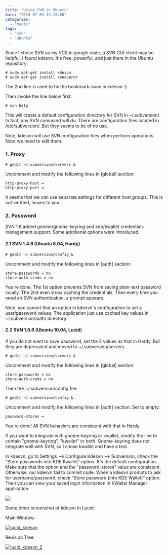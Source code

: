 ```yaml
---
title: "Using SVN in Ubuntu"
date: "2010-07-09 12:15:00"
categories: 
  - "tools"
tags: 
  - "svn"
  - "ubuntu"
---
```


Since I chose SVN as my VCS in google code, a SVN GUI client may be helpful. I found kdesvn. It's free, powerful, and just there in the Ubuntu repository:

```
# sudo apt-get install kdesvn
# sudo apt-get install konqueror
```

The 2nd line is used to fix the bookmark issue in kdesvn :).

Then invoke the line below first:

```
# svn help
```

This will create a default configuration directory for SVN in ~/.subversion/. In fact, any SVN command will do. There are configuration files located in /etc/subversion/. But they seems to be of no use.

Note, kdesvn will use SVN configuration files when perform operations. Now, we need to edit them.

### 1. Proxy

```
# gedit ~/.subversion/servers &
```

Uncomment and modify the following lines in \[global\] section:

```
http-proxy-host = 
http-proxy-port = 
```

It seems that we can use separate settings for different host groups. This is not verified, leaves to you.

### 2. Password

SVN 1.6 added gnome/gnome-keyring and kde/kwallet credentials management support. Some additional options were introduced.

#### 2.1 SVN 1.4.6 (Ubuntu 8.04, Hardy)

```
# gedit ~/.subversion/config &
```

Uncomment and modify the following lines in \[auth\] section:

```
store-passwords = no
store-auth-creds = no
```

You're done. The 1st option prevents SVN from saving plain-text password locally. The 2nd even stops caching the credentials. Then every time you need an SVN authentication, a prompt appears.

Note: you cannot find an option in kdesvn's configuration to set a user/password values. The application just use cached key values in ~/.subversion/auth/ directory.

#### 2.2 SVN 1.6.6 (Ubuntu 10.04, Lucid)

If you do not want to save password, set the 2 values as that in Hardy. But they are deprecated and moved to ~/.subversion/servers.

```
# gedit ~/.subversion/servers &
```

Uncomment and modify the following lines in \[global\] section:

```
store-passwords = no
store-auth-creds = no
```

Then the ~/.subversion/config file:

```
# gedit ~/.subversion/config &
```

Uncomment and modify the following lines in \[auth\] section. Set to empty:

```
password-stores =
```

You're done! All SVN behaviors are consistent with that in Hardy.

If you want to integrate with gnome-keyring or kwallet, modify the line to contain "gnome-keyring", "kwallet" or both. Gnome-keyring does not integrate well with SVN, so I chose kwallet and have a test.

In kdesvn, go to Settings --> Configure Kdesvn --> Subversion, check the "Store passwords into KDE Kwallet" option. It's the default configuration. Make sure that the option and the "password-stores" value are consistent. Otherwise, our kdesvn fail to commit code. When a kdesvn prompts to ask for username/password, check "Store password (into KDE Wallet)" option. Then you can view your saved login information in KWallet Manager application:

[![](images/4777151306_6f5435338d.jpg)](http://www.flickr.com/photos/49942740@N00/4777151306/)

Some other screenshot of kdesvn in Lucid:

Main Window:

[![lucid_kdesvn](images/4777151300_c50f5feb2f_z.jpg)](http://www.flickr.com/photos/gonwan1985/4777151300 "lucid_kdesvn by Binhao Qian, on Flickr")

Revision Tree:

[![lucid_kdesvn_2](images/4777151304_67dd3a7f40_z.jpg)](http://www.flickr.com/photos/gonwan1985/4777151304 "lucid_kdesvn_2 by Binhao Qian, on Flickr")
